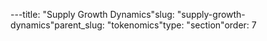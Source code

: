 ---title: "Supply Growth Dynamics"slug: "supply-growth-dynamics"parent_slug: "tokenomics"type: "section"order: 7